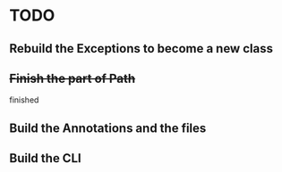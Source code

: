 # TODO

## Rebuild the Exceptions to become a new class

## ~~Finish the part of Path~~

finished

## Build the Annotations and the files

## Build the CLI